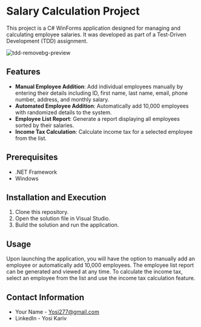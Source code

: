 # Salary Calculation Project

This project is a C# WinForms application designed for managing and calculating employee salaries. It was developed as part of a Test-Driven Development (TDD) assignment.

![tdd-removebg-preview](https://github.com/YosiKariv1/SalaryCalculationProject/assets/93153387/a21bccb6-5033-4653-8b0b-8770969ef1d2)

## Features

- **Manual Employee Addition**: Add individual employees manually by entering their details including ID, first name, last name, email, phone number, address, and monthly salary.
- **Automated Employee Addition**: Automatically add 10,000 employees with randomized details to the system.
- **Employee List Report**: Generate a report displaying all employees sorted by their salaries.
- **Income Tax Calculation**: Calculate income tax for a selected employee from the list.

## Prerequisites

- .NET Framework
- Windows

## Installation and Execution

1. Clone this repository.
2. Open the solution file in Visual Studio.
3. Build the solution and run the application.

## Usage

Upon launching the application, you will have the option to manually add an employee or automatically add 10,000 employees. The employee list report can be generated and viewed at any time. To calculate the income tax, select an employee from the list and use the income tax calculation feature.


## Contact Information

- Your Name - Yosi277@gmail.com
- LinkedIn - Yosi Kariv
